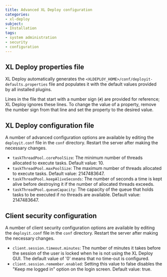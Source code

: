 ```yaml
---
title: Advanced XL Deploy configuration
categories:
- xl-deploy
subject:
- Installation
tags:
- system administration
- security
- configuration
---
```


## XL Deploy properties file

XL Deploy automatically generates the `<XLDEPLOY_HOME>/conf/deployit-defaults.properties` file and populates it with the default values provided by all installed plugins.

Lines in the file that start with a number sign (`#`) are provided for reference; XL Deploy ignores these lines. To change the value of a property, remove the number sign from that line and set the property to the desired value.

## XL Deploy configuration file

A number of advanced configuration options are available by editing the `deployit.conf` file in the `conf` directory. Restart the server after making the necessary changes.

* `taskThreadPool.corePoolSize`: The minimum number of threads allocated to execute tasks. Default value: 10.
* `taskThreadPool.maxPoolSize`: The maximum number of threads allocated to execute tasks. Default value: 2147483647.
* `taskThreadPool.keepAliveSeconds`: The number of seconds a time is kept alive before destroying it if the number of allocated threads exceeds.
* `taskThreadPool.queueCapacity`: The capacity of the queue that holds tasks to be executed if no threads are available. Default value: 2147483647.

## Client security configuration

A number of client security configuration options are available by editing the `deployit.conf` file in the `conf` directory. Restart the server after making the necessary changes.

* `client.session.timeout.minutes`: The number of minutes it takes before the session of the user is locked when he is not using the XL Deploy GUI. The default value of '0' means that no time-out is configured.
* `client.session.remember.enabled`: Setting this value to false disables the "Keep me logged in" option on the login screen. Default value: true.
